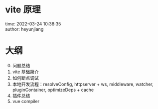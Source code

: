 # vite 原理

time: 2022-03-24 10:38:35  
author: heyunjiang

# 大纲

0. 问题总结
1. vite 基础简介
2. 如何断点调试
3. 本地开发流程：resolveConfig, httpserver + ws, middleware, watcher, pluginContainer, optimizeDeps + cache
4. 插件总结
5. vue compiler

